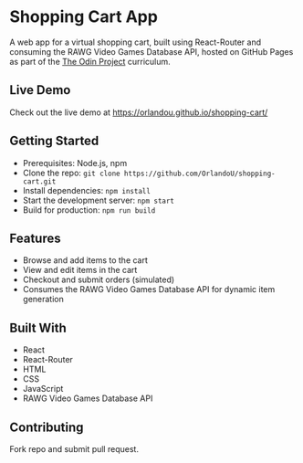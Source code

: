 # Shopping Cart App
A web app for a virtual shopping cart, built using React-Router and consuming the RAWG Video Games Database API, hosted on GitHub Pages as part of the [The Odin Project](https://www.theodinproject.com) curriculum.

## Live Demo
Check out the live demo at https://orlandou.github.io/shopping-cart/

## Getting Started
- Prerequisites: Node.js, npm
- Clone the repo: `git clone https://github.com/OrlandoU/shopping-cart.git`
- Install dependencies: `npm install`
- Start the development server: `npm start`
- Build for production: `npm run build`

## Features
- Browse and add items to the cart
- View and edit items in the cart
- Checkout and submit orders (simulated)
- Consumes the RAWG Video Games Database API for dynamic item generation

## Built With
- React
- React-Router
- HTML
- CSS
- JavaScript
- RAWG Video Games Database API

## Contributing
Fork repo and submit pull request.




